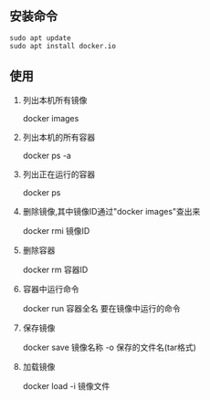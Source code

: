 ## 安装命令

	sudo apt update
	sudo apt install docker.io
	
## 使用
1. 列出本机所有镜像

	docker images

2. 列出本机的所有容器

	docker ps -a

3. 列出正在运行的容器

	docker ps

2. 删除镜像,其中镜像ID通过"docker images"查出来

	docker rmi 镜像ID

3. 删除容器

	docker rm 容器ID
	
4. 容器中运行命令

	docker run 容器全名 要在镜像中运行的命令

5. 保存镜像

	docker save 镜像名称  -o  保存的文件名(tar格式)

6. 加载镜像

	docker load -i 镜像文件